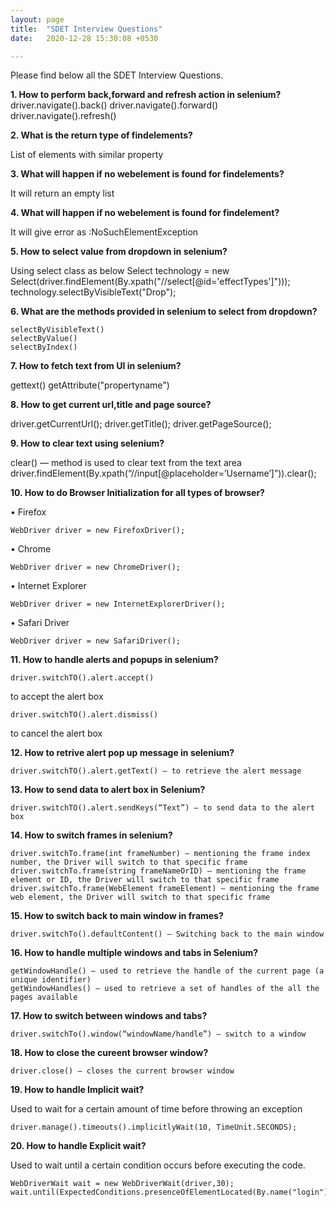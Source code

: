 ```yaml
---
layout: page
title:  "SDET Interview Questions"
date:   2020-12-28 15:30:08 +0530

---
```

Please find below all the SDET Interview Questions. 

**1. How to perform back,forward and refresh action in selenium?**
driver.navigate().back()
driver.navigate().forward()
driver.navigate().refresh()

**2. What is the return type of findelements?**

List of elements with similar property

**3. What will happen if no webelement is found for findelements?**

It will return an empty list

**4. What will happen if no webelement is found for findelement?**

It will give error as :NoSuchElementException

**5. How to select value from dropdown in selenium?**

Using select class as below
Select technology = new Select(driver.findElement(By.xpath("//select[@id='effectTypes']")));
technology.selectByVisibleText("Drop");

**6. What are the methods provided in selenium to select from dropdown?**

    selectByVisibleText()
    selectByValue()
    selectByIndex()
   
**7. How to fetch text from UI in selenium?**

gettext()
getAttribute("propertyname")

**8. How to get current url,title and page source?**

driver.getCurrentUrl();
driver.getTitle();
driver.getPageSource();

**9. How to clear text using selenium?**

clear() — method is used to clear text from the text area
driver.findElement(By.xpath(“//input[@placeholder=’Username’]”)).clear();

**10. How to do Browser Initialization for all types of browser?**

• Firefox

	WebDriver driver = new FirefoxDriver();

• Chrome

	WebDriver driver = new ChromeDriver();

•    Internet Explorer

	WebDriver driver = new InternetExplorerDriver();

•    Safari Driver

	WebDriver driver = new SafariDriver();


**11. How to handle alerts and popups in selenium?**

	driver.switchTO().alert.accept()

to accept the alert box

	driver.switchTO().alert.dismiss()
	
to cancel the alert box

**12. How to retrive alert pop up message in selenium?**

	driver.switchTO().alert.getText() — to retrieve the alert message

**13. How to send data to alert box in Selenium?**

	driver.switchTO().alert.sendKeys(“Text”) — to send data to the alert box

**14. How to switch frames in selenium?**

	driver.switchTo.frame(int frameNumber) — mentioning the frame index number, the Driver will switch to that specific frame
	driver.switchTo.frame(string frameNameOrID) — mentioning the frame element or ID, the Driver will switch to that specific frame
	driver.switchTo.frame(WebElement frameElement) — mentioning the frame web element, the Driver will switch to that specific frame

**15. How to switch back to main window in frames?**

	driver.switchTo().defaultContent() — Switching back to the main window

**16. How to handle multiple windows and tabs in Selenium?**

	getWindowHandle() — used to retrieve the handle of the current page (a unique identifier)
	getWindowHandles() — used to retrieve a set of handles of the all the pages available

**17. How to switch between windows and tabs?**

	driver.switchTo().window(“windowName/handle”) — switch to a window

**18. How to close the cureent browser window?**

	driver.close() — closes the current browser window

**19. How to handle Implicit wait?**

Used to wait for a certain amount of time before throwing an exception
	
	driver.manage().timeouts().implicitlyWait(10, TimeUnit.SECONDS);

**20. How to handle Explicit wait?**

Used to wait until a certain condition occurs before executing the code.
	
	WebDriverWait wait = new WebDriverWait(driver,30);
	wait.until(ExpectedConditions.presenceOfElementLocated(By.name("login")));